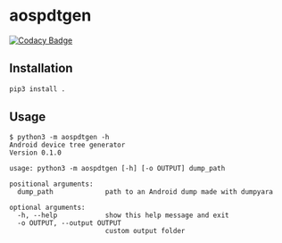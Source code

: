 # aospdtgen

[![Codacy Badge](https://app.codacy.com/project/badge/Grade/8dc4d00653654b1aa19eeff284d4aa15)](https://www.codacy.com/gh/SebaUbuntu/aospdtgen/dashboard?utm_source=github.com&amp;utm_medium=referral&amp;utm_content=SebaUbuntu/aospdtgen&amp;utm_campaign=Badge_Grade)

## Installation

```sh
pip3 install .
```

## Usage

```
$ python3 -m aospdtgen -h
Android device tree generator
Version 0.1.0

usage: python3 -m aospdtgen [-h] [-o OUTPUT] dump_path

positional arguments:
  dump_path             path to an Android dump made with dumpyara

optional arguments:
  -h, --help            show this help message and exit
  -o OUTPUT, --output OUTPUT
                        custom output folder
```
